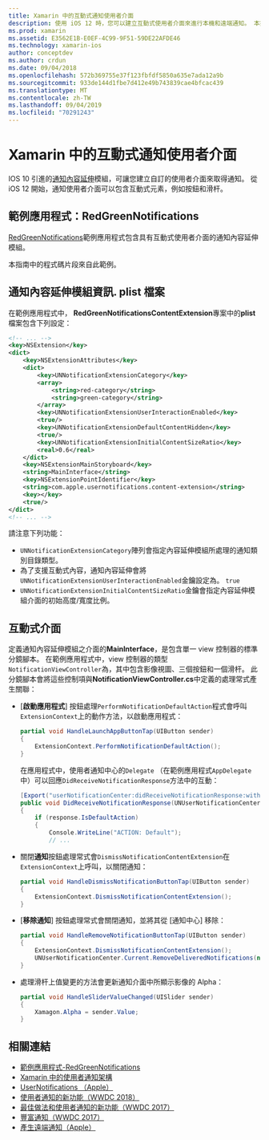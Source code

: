 ```yaml
---
title: Xamarin 中的互動式通知使用者介面
description: 使用 iOS 12 時，您可以建立互動式使用者介面來進行本機和遠端通知。 本指南說明如何搭配使用這些功能與 Xamarin。
ms.prod: xamarin
ms.assetid: E3562E1B-E0EF-4C99-9F51-59DE22AFDE46
ms.technology: xamarin-ios
author: conceptdev
ms.author: crdun
ms.date: 09/04/2018
ms.openlocfilehash: 572b369755e37f123fbfdf5850a635e7ada12a9b
ms.sourcegitcommit: 933de144d1fbe7d412e49b743839cae4bfcac439
ms.translationtype: MT
ms.contentlocale: zh-TW
ms.lasthandoff: 09/04/2019
ms.locfileid: "70291243"
---
```

# <a name="interactive-notification-user-interfaces-in-xamarinios"></a>Xamarin 中的互動式通知使用者介面

IOS 10 引進的[通知內容延伸](~/ios/platform/user-notifications/advanced-user-notifications.md)模組，可讓您建立自訂的使用者介面來取得通知。 從 iOS 12 開始，通知使用者介面可以包含互動式元素，例如按鈕和滑杆。

## <a name="sample-app-redgreennotifications"></a>範例應用程式：RedGreenNotifications

[RedGreenNotifications](https://docs.microsoft.com/samples/xamarin/ios-samples/ios12-redgreennotifications)範例應用程式包含具有互動式使用者介面的通知內容延伸模組。

本指南中的程式碼片段來自此範例。

## <a name="notification-content-extension-infoplist-file"></a>通知內容延伸模組資訊. plist 檔案

在範例應用程式中， **RedGreenNotificationsContentExtension**專案中的**plist**檔案包含下列設定：

```xml
<!-- ... -->
<key>NSExtension</key>
<dict>
    <key>NSExtensionAttributes</key>
    <dict>
        <key>UNNotificationExtensionCategory</key>
        <array>
            <string>red-category</string>
            <string>green-category</string>
        </array>
        <key>UNNotificationExtensionUserInteractionEnabled</key>
        <true/>
        <key>UNNotificationExtensionDefaultContentHidden</key>
        <true/>
        <key>UNNotificationExtensionInitialContentSizeRatio</key>
        <real>0.6</real>
    </dict>
    <key>NSExtensionMainStoryboard</key>
    <string>MainInterface</string>
    <key>NSExtensionPointIdentifier</key>
    <string>com.apple.usernotifications.content-extension</string>
    <key></key>
    <true/>
</dict>
<!-- ... -->
```

請注意下列功能：

- `UNNotificationExtensionCategory`陣列會指定內容延伸模組所處理的通知類別目錄類型。
- 為了支援互動式內容，通知內容延伸會將`UNNotificationExtensionUserInteractionEnabled`金鑰設定為。 `true`
- `UNNotificationExtensionInitialContentSizeRatio`金鑰會指定內容延伸模組介面的初始高度/寬度比例。

## <a name="interactive-interface"></a>互動式介面

定義通知內容延伸模組之介面的**MainInterface**，是包含單一 view 控制器的標準分鏡腳本。 在範例應用程式中，view 控制器的類型`NotificationViewController`為，其中包含影像視圖、三個按鈕和一個滑杆。 此分鏡腳本會將這些控制項與**NotificationViewController.cs**中定義的處理常式產生關聯：

- [**啟動應用程式**] 按鈕處理`PerformNotificationDefaultAction`程式會呼叫`ExtensionContext`上的動作方法，以啟動應用程式：

    ```csharp
    partial void HandleLaunchAppButtonTap(UIButton sender)
    {
        ExtensionContext.PerformNotificationDefaultAction();
    }
    ```

    在應用程式中，使用者通知中心的`Delegate` （在範例應用程式`AppDelegate`中）可以回應`DidReceiveNotificationResponse`方法中的互動：

    ```csharp
    [Export("userNotificationCenter:didReceiveNotificationResponse:withCompletionHandler:")]
    public void DidReceiveNotificationResponse(UNUserNotificationCenter center, UNNotificationResponse response, System.Action completionHandler)
    {
        if (response.IsDefaultAction)
        {
            Console.WriteLine("ACTION: Default");
            // ...
    ```

- 關閉**通知**按鈕處理常式會`DismissNotificationContentExtension`在`ExtensionContext`上呼叫，以關閉通知：

    ```csharp
    partial void HandleDismissNotificationButtonTap(UIButton sender)
    {
        ExtensionContext.DismissNotificationContentExtension();
    }
    ```

- [**移除通知**] 按鈕處理常式會關閉通知，並將其從 [通知中心] 移除：

    ```csharp
    partial void HandleRemoveNotificationButtonTap(UIButton sender)
    {
        ExtensionContext.DismissNotificationContentExtension();
        UNUserNotificationCenter.Current.RemoveDeliveredNotifications(new string[] { notification.Request.Identifier });
    }
    ```

- 處理滑杆上值變更的方法會更新通知介面中所顯示影像的 Alpha：

    ```csharp
    partial void HandleSliderValueChanged(UISlider sender)
    {
        Xamagon.Alpha = sender.Value;
    }
    ```

## <a name="related-links"></a>相關連結

- [範例應用程式-RedGreenNotifications](https://docs.microsoft.com/samples/xamarin/ios-samples/ios12-redgreennotifications)
- [Xamarin 中的使用者通知架構](~/ios/platform/user-notifications/index.md)
- [UserNotifications （Apple）](https://developer.apple.com/documentation/usernotifications?language=objc)
- [使用者通知的新功能（WWDC 2018）](https://developer.apple.com/videos/play/wwdc2018/710/)
- [最佳做法和使用者通知的新功能（WWDC 2017）](https://developer.apple.com/videos/play/wwdc2017/708/)
- [豐富通知（WWDC 2017）](https://developer.apple.com/videos/play/wwdc2017/817/)
- [產生遠端通知（Apple）](https://developer.apple.com/documentation/usernotifications/setting_up_a_remote_notification_server/generating_a_remote_notification)
